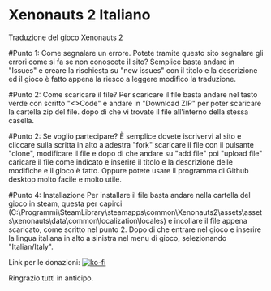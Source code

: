 # Xenonauts 2 Italiano
Traduzione del gioco Xenonauts 2

#Punto 1: Come segnalare un errore.
Potete tramite questo sito segnalare gli errori come si fa se non conoscete il sito?
Semplice basta andare in "Issues" e creare la rischiesta su "new issues" con il titolo e la descrizione ed il gioco è fatto appena la riesco a leggere modifico la traduzione.

#Punto 2: Come scaricare il file?
Per scaricare il file basta andare nel tasto verde con scritto "<>Code" e andare in "Download ZIP" per poter scaricare la cartella zip del file. dopo di che vi trovate il file all'interno della stessa casella.

#Punto 2: Se voglio partecipare?
È semplice dovete iscrivervi al sito e cliccare sulla scritta in alto a adestra "fork" scaricare il file con il pulsante "clone", modificare il file e dopo di che andare su
"add file" poi "upload file" caricare il file come indicato e inserire il titolo e la descrizione delle modifiche e il gioco è fatto. Oppure potete usare il programma di Github desktop molto facile e molto utile.

#Punto 4: Installazione
Per installare il file basta andare nella cartella del gioco in steam, questa per capirci (C:\Programmi\SteamLibrary\steamapps\common\Xenonauts2\assets\assets\xenonauts\data\common\localization\locales) e incollare il file appena scaricato,
come scritto nel punto 2. Dopo di che entrare nel gioco e inserire la lingua italiana in alto a sinistra nel menu di gioco, selezionando "Italian/Italy".

Link per le donazioni:
[![ko-fi](https://ko-fi.com/img/githubbutton_sm.svg)](https://ko-fi.com/X8X2RKY9S)

Ringrazio tutti in anticipo.
